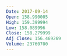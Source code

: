 ```yaml
---
Date: 2017-09-14
Open: 158.990005
High: 159.399994
Low: 158.089996
Close: 158.279999
Adj Close: 156.469269
Volume: 23760700
---
```

